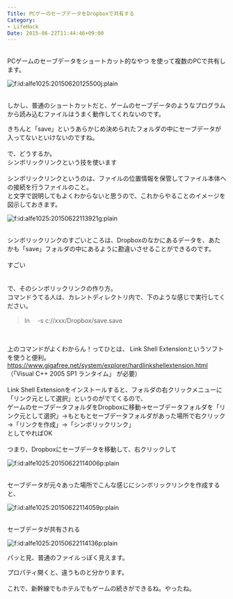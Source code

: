 ```yaml
---
Title: PCゲーのセーブデータをDropboxで共有する
Category:
- LifeHack
Date: 2015-06-22T11:44:46+09:00
---
```


<p><br />PCゲームのセーブデータをショートカット的なやつ を使って複数のPCで共有します。</p>
<p><img class="hatena-fotolife" title="f:id:alfe1025:20150620125500j:plain" src="https://cdn-ak.f.st-hatena.com/images/fotolife/a/alfe1025/20150620/20150620125500.jpg" alt="f:id:alfe1025:20150620125500j:plain" /></p>
<p><br />しかし、普通のショートカットだと、ゲームのセーブデータのようなプログラムから読み込むファイルはうまく動作してくれないのです。</p>
<p>きちんと「save」というあらかじめ決められたフォルダの中にセーブデータが入ってないといけないのですね。<br /><br />で、どうするか。<br />シンボリックリンクという技を使います<br /><br />シンボリックリンクというのは、ファイルの位置情報を保管してファイル本体への接続を行うファイルのこと。<br />と文字で説明してもよくわからないと思うので、これからやることのイメージを図示しておきます。</p>
<p><img title="f:id:alfe1025:20150622113921g:plain" src="https://cdn-ak.f.st-hatena.com/images/fotolife/a/alfe1025/20150622/20150622113921.gif" alt="f:id:alfe1025:20150622113921g:plain" /></p>
<p><br />シンボリックリンクのすごいところは、Dropboxのなかにあるデータを、あたかも「save」フォルダの中にあるように勘違いさせることができるのです。<br /><br />すごい<br /><br /><br />で、そのシンボリックリンクの作り方。<br />コマンドうてる人は、カレントディレクトリ内で、下のような感じで実行してください。</p>
<blockquote>
<p>ln 　-s c://xxx/Dropbox/save.save</p>
</blockquote>
<p> </p>
<p>上のコマンドがよくわからん！ってひとは、 Link Shell Extensionというソフトを使うと便利。<br /><a href="https://www.gigafree.net/system/explorer/hardlinkshellextension.html" target="_blank" rel="nofollow">https://www.gigafree.net/system/explorer/hardlinkshellextension.html</a><br />（「Visual C++ 2005 SP1 ランタイム」 が必要）<br /><br />Link Shell Extensionをインストールすると、フォルダの右クリックメニューに「リンク元として選択」というのがでてくるので、<br />ゲームのセーブデータフォルダをDropboxに移動→セーブデータフォルダを「リンク元として選択」→もともとセーブデータフォルダがあった場所で右クリック→「リンクを作成」→「シンボリックリンク」<br />としてやればOK<br /><br />つまり、Dropboxにセーブデータを移動して、右クリックして</p>
<p><img title="f:id:alfe1025:20150622114006p:plain" src="https://cdn-ak.f.st-hatena.com/images/fotolife/a/alfe1025/20150622/20150622114006.png" alt="f:id:alfe1025:20150622114006p:plain" /></p>
<p><br />セーブデータが元々あった場所でこんな感じにシンボリックリンクを作成すると、</p>
<p><img title="f:id:alfe1025:20150622114059p:plain" src="https://cdn-ak.f.st-hatena.com/images/fotolife/a/alfe1025/20150622/20150622114059.png" alt="f:id:alfe1025:20150622114059p:plain" /></p>
<p><br />セーブデータが共有される</p>
<p><img title="f:id:alfe1025:20150622114136p:plain" src="https://cdn-ak.f.st-hatena.com/images/fotolife/a/alfe1025/20150622/20150622114136.png" alt="f:id:alfe1025:20150622114136p:plain" /></p>
<p>パッと見、普通のファイルっぽく見えます。</p>
<p>プロパティ開くと、違うものと分かります。<br /><br />これで、新幹線でもホテルでもゲームの続きができるね。やったね。<br /><br /><br /><br /><br /><br style="color: rgba(0, 0, 0, 0.8); font-family: 'Roboto Slab', 'Times New Roman', serif; font-size: 14px; font-style: normal; font-variant: normal; font-weight: normal; letter-spacing: normal; line-height: 19px; orphans: auto; text-align: start; text-indent: 0px; text-transform: none; white-space: pre-wrap; widows: 1; word-spacing: 0px; -webkit-text-stroke-width: 0px; background-color: #ffffff;" /></p>
